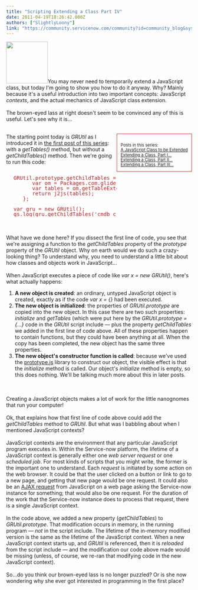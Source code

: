 ```yaml
---
title: "Scripting Extending a Class Part IV"
date: 2011-04-19T18:26:42.000Z
authors: ["SlightlyLoony"]
link: "https://community.servicenow.com/community?id=community_blog&sys_id=140de6a5dbd0dbc01dcaf3231f9619db"
---
```

<p><img  alt="" class="jive-image" src="f082ec02db9c5304b322f4621f9619f7.iix" style="width: auto; height: 113px;" />You may never need to temporarily extend a JavaScript class, but today I'm going to show you how to do it anyway. Why? Mainly because it's a useful introduction into two important concepts: JavaScript <i>contexts</i>, and the actual mechanics of JavaScript class extension.<br /><br />The brown-eyed lass at right doesn't seem to be convinced any of this is useful. Let's see why it is...<br /><!--break--><br /><div style="clear:right;float:right;border:1px solid FireBrick;"><p style="margin:10px;font-size:80%;line-height:120%"><br />Posts in this series:<br /><a title="lightlyLoony/blog/2011/4/13/2067" href="/community?id=community_blog&sys_id=0a3daae5dbd0dbc01dcaf3231f9619b4">A JavaScript Class to be Extended</a><br /><a title="lightlyLoony/blog/2011/4/14/2068" href="/community?id=community_blog&sys_id=7e7ce2e1dbd0dbc01dcaf3231f961916">Extending a Class, Part I...</a><br /><a title="lightlyLoony/blog/2011/4/15/2069" href="/community?id=community_blog&sys_id=fedc2a65dbd0dbc01dcaf3231f9619ad">Extending a Class, Part II...</a><br /><a title="lightlyLoony/blog/2011/4/18/2070" href="/community?id=community_blog&sys_id=08bc2a25dbd0dbc01dcaf3231f961925">Extending a Class, Part III...</a><br /></p></div>The starting point today is <i>GRUtil</i> as I introduced it in <a title="lightlyLoony/blog/2011/4/13/2067" href="/community?id=community_blog&sys_id=0a3daae5dbd0dbc01dcaf3231f9619b4">the first post of this series</a>: with a <i>getTables()</i> method, but without a <i>getChildTables()</i> method. Then we're going to run this code:<br /><pre style="margin-left:20px;line-height:1;color:FireBrick;"><br />GRUtil.prototype.getChildTables = function(table) {<br />      var om = Packages.com.glide.db.DBObjectManager.get();<br />      var tables = om.getTableExtensions(table);<br />      return j2js(tables);<br />   };<br /><br />var gru = new GRUtil();<br />gs.log(gru.getChildTables('cmdb_ci_server'));<br /></pre><br /><br />What have we done here? If you dissect the first line of code, you see that we're assigning a function to the <i>getChildTables</i> property of the <i>prototype</i> property of the <i>GRUtil</i> object. Why on earth would we do such a crazy-looking thing? To understand why, you need to understand a little bit about how classes and objects work in JavaScript...<br /><br />When JavaScript executes a piece of code like <i>var x = new GRUtil()</i>, here's what actually happens:<br /><ol><li><b>A new object is created</b>: an ordinary, untyped JavaScript object is created, exactly as if the code <i>var x = {}</i> had been executed.</li><li><b>The new object is initialized</b>: the properties of <i>GRUtil.prototype</i> are copied into the new object. In this case there are two such properties: <i>initialize</i> and <i>getTables</i> (which were put here by the <i>GRUtil.prototype = {...}</i> code in the <i>GRUtil</i> script include — plus the property <i>getChildTables</i> we added in the first line of code above. All of these properties happen to contain functions, but they could have been anything at all. When the copy has been completed, the new object has the same three properties.</li><li><b>The new object's constructor function is called</b>: because we've used the <a title="w.prototypejs.org/" href="http://www.prototypejs.org/">prototype.js</a> library to construct our object, the visible effect is that the <i>initialize</i> method is called. Our object's <i>initialize</i> method is empty, so this does nothing. We'll be talking much more about this in later posts.</li></ol><br /><br />Creating a JavaScript objects makes a lot of work for the little nanognomes that run your computer!<br /><br />Ok, that explains how that first line of code above could add the <i>getChildTables</i> method to <i>GRUtil</i>. But what was I babbling about when I mentioned JavaScript contexts?<br /><br />JavaScript contexts are the environment that any particular JavaScript program executes in. Within the Service-now platform, the lifetime of a JavaScript context is generally either one <i>web server request</i> or one <i>scheduled job</i>. For most kinds of scripts that you might write, the former is the important one to understand. Each <i>request</i> is initiated by some action on the web browser. It could be that the user clicked on a button or link to go to a new page, and getting that new page would be one request. It could also be an <a title=".wikipedia.org/wiki/Ajax_%28programming%29" href="http://en.wikipedia.org/wiki/Ajax_%28programming%29">AJAX request</a> from JavaScript on a web page asking the Service-now instance for something; that would also be one request. For the duration of the work that the Service-now instance does to process that request, there is a single JavaScript context.<br /><br />In the code above, we added a new property (<i>getChildTables</i>) to <i>GRUtil.prototype</i>. That modification occurs in memory, in the running program — <i>not</i> in the script include. The lifetime of the in-memory modified version is the same as the lifetime of the JavaScript context. When a new JavaScript context starts up, and <i>GRUtil</i> is referenced, then it is <i>reloaded</i> from the script include — and the modification our code above made would be missing (unless, of course, we re-ran that modifying code in the new JavaScript context).<br /><br />So...do you think our brown-eyed lass is no longer puzzled? Or is she now wondering why she ever got interested in programming in the first place?</p>